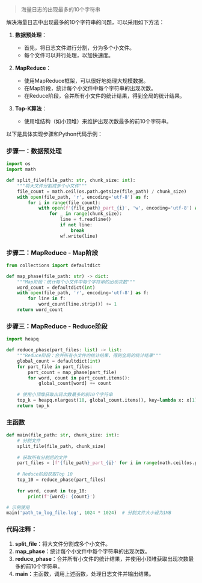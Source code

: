 > 海量日志的出现最多的10个字符串


解决海量日志中出现最多的10个字符串的问题，可以采用如下方法：

1. **数据预处理**：
   - 首先，将日志文件进行分割，分为多个小文件。
   - 每个文件可以并行处理，以加快速度。

2. **MapReduce**：
   - 使用MapReduce框架，可以很好地处理大规模数据。
   - 在Map阶段，统计每个小文件中每个字符串的出现次数。
   - 在Reduce阶段，合并所有小文件的统计结果，得到全局的统计结果。

3. **Top-K算法**：
   - 使用堆结构（如小顶堆）来维护出现次数最多的前10个字符串。

以下是具体实现步骤和Python代码示例：

### 步骤一：数据预处理
```python
import os
import math

def split_file(file_path: str, chunk_size: int):
    """将大文件分割成多个小文件"""
    file_count = math.ceil(os.path.getsize(file_path) / chunk_size)
    with open(file_path, 'r', encoding='utf-8') as f:
        for i in range(file_count):
            with open(f'{file_path}_part_{i}', 'w', encoding='utf-8') as wf:
                for _ in range(chunk_size):
                    line = f.readline()
                    if not line:
                        break
                    wf.write(line)
```

### 步骤二：MapReduce - Map阶段
```python
from collections import defaultdict

def map_phase(file_path: str) -> dict:
    """Map阶段：统计每个小文件中每个字符串的出现次数"""
    word_count = defaultdict(int)
    with open(file_path, 'r', encoding='utf-8') as f:
        for line in f:
            word_count[line.strip()] += 1
    return word_count
```

### 步骤三：MapReduce - Reduce阶段
```python
import heapq

def reduce_phase(part_files: list) -> list:
    """Reduce阶段：合并所有小文件的统计结果，得到全局的统计结果"""
    global_count = defaultdict(int)
    for part_file in part_files:
        part_count = map_phase(part_file)
        for word, count in part_count.items():
            global_count[word] += count
    
    # 使用小顶堆获取出现次数最多的前10个字符串
    top_k = heapq.nlargest(10, global_count.items(), key=lambda x: x[1])
    return top_k
```

### 主函数
```python
def main(file_path: str, chunk_size: int):
    # 分割文件
    split_file(file_path, chunk_size)
    
    # 获取所有分割后的文件
    part_files = [f'{file_path}_part_{i}' for i in range(math.ceil(os.path.getsize(file_path) / chunk_size))]
    
    # Reduce阶段获取Top 10
    top_10 = reduce_phase(part_files)
    
    for word, count in top_10:
        print(f'{word}: {count}')

# 示例使用
main('path_to_log_file.log', 1024 * 1024)  # 分割文件大小设为1MB
```

### 代码注释：
1. **split_file**：将大文件分割成多个小文件。
2. **map_phase**：统计每个小文件中每个字符串的出现次数。
3. **reduce_phase**：合并所有小文件的统计结果，并使用小顶堆获取出现次数最多的前10个字符串。
4. **main**：主函数，调用上述函数，处理日志文件并输出结果。
